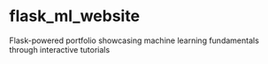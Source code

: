 # flask_ml_website
Flask-powered portfolio showcasing machine learning fundamentals through interactive tutorials
